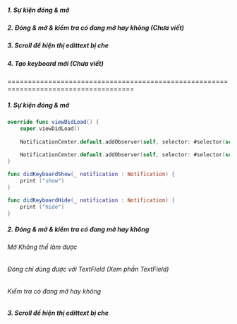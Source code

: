 ##### 1. Sự kiện đóng & mở
##### 2. Đóng & mở & kiểm tra có đang mở hay không (Chưa viết)
##### 3. Scroll để hiện thị edittext bị che
##### 4. Tạo keyboard mới (Chưa viết)

=====================================================================================

##### 1. Sự kiện đóng & mở

``` swift
override func viewDidLoad() {
    super.viewDidLoad()
        
    NotificationCenter.default.addObserver(self, selector: #selector(self.didKeyboardShow(_:)), name: NSNotification.Name.UIKeyboardDidShow, object: nil)
    
    NotificationCenter.default.addObserver(self, selector: #selector(self.didKeyboardHide(_:)), name: NSNotification.Name.UIKeyboardDidHide, object: nil)
}

func didKeyboardShow(_ notification : Notification) {
    print ("show")
}

func didKeyboardHide(_ notification : Notification) {
    print ("hide")
}
```

##### 2. Đóng & mở & kiểm tra có đang mở hay không
###### Mở Không thể làm được
###### Đóng chỉ dùng được với TextField (Xem phần TextField)

###### Kiểm tra có đang mở hay không

##### 3. Scroll để hiện thị edittext bị che








